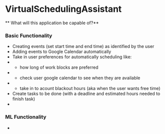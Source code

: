 # VirtualSchedulingAssistant

** What will this application be capable of?**

### Basic Functionality
- Creating events (set start time and end time) as identified by the user
- Adding events to Google Calendar automatically
- Take in user preferences for automatically scheduling like: 
-  - how long of work blocks are preferred
-  - check user google calendar to see when they are available
-  - take in to acount blackout hours (aka when the user wants free time)
- Create tasks to be done (with a deadline and estimated hours needed to finish task)
- 

### ML Functionality
- 

